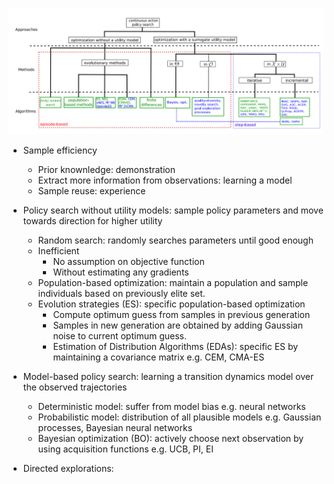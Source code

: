 ![](./1.png)

- Sample efficiency
  - Prior knownledge: demonstration
  - Extract more information from observations:  learning a model
  - Sample reuse: experience 

- Policy search without utility models: sample policy parameters and move towards direction for higher utility
  - Random search: randomly searches parameters until good enough
  - Inefficient
    - No assumption on objective function
    - Without estimating any gradients
  - Population-based optimization: maintain a population and sample individuals based on previously elite set. 
  - Evolution strategies (ES): specific population-based optimization
    - Compute optimum guess from samples in previous generation
    - Samples in new generation are obtained by adding Gaussian noise to current optimum guess. 
    - Estimation of Distribution Algorithms (EDAs): specific ES by maintaining a covariance matrix e.g. CEM, CMA-ES

- Model-based policy search: learning a transition dynamics model over the observed trajectories
  - Deterministic model: suffer from model bias e.g. neural networks
  - Probabilistic model: distribution of all plausible models e.g. Gaussian processes, Bayesian neural networks
  - Bayesian optimization (BO): actively choose next observation by using acquisition functions e.g. UCB, PI, EI

- Directed explorations: 
